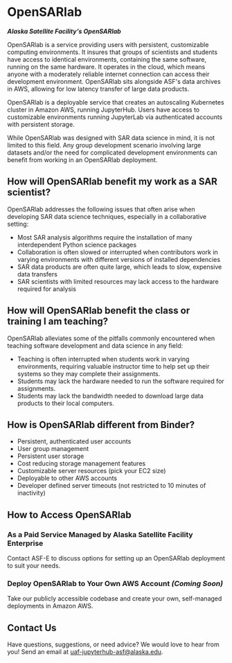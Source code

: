 # OpenSARlab

***Alaska Satellite Facility's OpenSARlab***

OpenSARlab is a service providing users with persistent, customizable computing environments. It insures that groups of scientists and students have access to identical environments, containing the same software, running on the same hardware. It operates in the cloud, which means anyone with a moderately reliable internet connection can access their development environment. OpenSARlab sits alongside ASF's data archives in AWS, allowing for low latency transfer of large data products.

OpenSARlab is a deployable service that creates an autoscaling Kubernetes cluster in Amazon AWS, running JupyterHub. Users have access to customizable environments running JupyterLab via authenticated accounts with persistent storage.

While OpenSARlab was designed with SAR data science in mind, it is not limited to this field. Any group 
development scenario involving large datasets and/or the need for complicated development environments
can benefit from working in an OpenSARlab deployment.

## How will OpenSARlab benefit my work as a SAR scientist?
OpenSARlab addresses the following issues that often arise when developing SAR data science techniques, especially in
 a collaborative setting:
 
 * Most SAR analysis algorithms require the installation of many interdependent Python science packages
 * Collaboration is often slowed or interrupted when contributors work in varying
 environments with different versions of installed dependencies
* SAR data products are often quite large, which leads to slow, expensive data transfers
* SAR scientists with limited resources may lack access to the hardware required for analysis

## How will OpenSARlab benefit the class or training I am teaching?
OpenSARlab alleviates some of the pitfalls commonly encountered when teaching software development and data science in any field:

 * Teaching is often interrupted when students work in varying environments, requiring valuable instructor time to help set up their systems so they may complete their assignments.
 * Students may lack the hardware needed to run the software required for assignments.
 * Students may lack the bandwidth needed to download large data products to their local computers.
 

## How is OpenSARlab different from Binder?

- Persistent, authenticated user accounts
- User group management 
- Persistent user storage
- Cost reducing storage management features
- Customizable server resources (pick your EC2 size)
- Deployable to other AWS accounts 
- Developer defined server timeouts (not restricted to 10 minutes of inactivity)

## How to Access OpenSARlab

### As a Paid Service Managed by Alaska Satellite Facility Enterprise
 
Contact ASF-E to discuss options for setting up an OpenSARlab deployment to suit your needs.

### Deploy OpenSARlab to Your Own AWS Account _(Coming Soon)_

Take our publicly accessible codebase and create your own, self-managed deployments in Amazon AWS.

## Contact Us

Have questions, suggestions, or need advice? We would love to hear from you! Send an email at <uaf-jupyterhub-asf@alaska.edu>.

